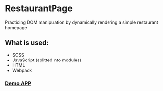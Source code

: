 # RestaurantPage
Practicing DOM manipulation by dynamically rendering a simple restaurant homepage

## What is used:
- SCSS
- JavaScript (splitted into modules)
- HTML
- Webpack

### <a href="https://rluki99.github.io/RestaurantPage/">Demo APP</a>


